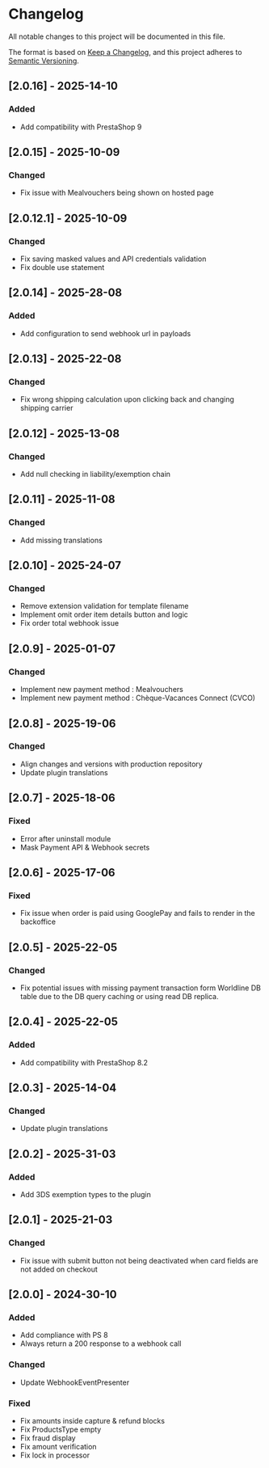 # Changelog
All notable changes to this project will be documented in this file.

The format is based on [Keep a Changelog](https://keepachangelog.com/en/1.0.0/),
and this project adheres to [Semantic Versioning](https://semver.org/spec/v2.0.0.html).

## [2.0.16] - 2025-14-10
### Added
- Add compatibility with PrestaShop 9

## [2.0.15] - 2025-10-09
### Changed
- Fix issue with Mealvouchers being shown on hosted page

## [2.0.12.1] - 2025-10-09
### Changed
- Fix saving masked values and API credentials validation
- Fix double use statement

## [2.0.14] - 2025-28-08
### Added
- Add configuration to send webhook url in payloads

## [2.0.13] - 2025-22-08
### Changed
- Fix wrong shipping calculation upon clicking back and changing shipping carrier

## [2.0.12] - 2025-13-08
### Changed
- Add null checking in liability/exemption chain

## [2.0.11] - 2025-11-08
### Changed
- Add missing translations

## [2.0.10] - 2025-24-07
### Changed
- Remove extension validation for template filename
- Implement omit order item details button and logic
- Fix order total webhook issue

## [2.0.9] - 2025-01-07
### Changed
- Implement new payment method : Mealvouchers
- Implement new payment method : Chèque-Vacances Connect (CVCO)

## [2.0.8] - 2025-19-06
### Changed
- Align changes and versions with production repository
- Update plugin translations

## [2.0.7] - 2025-18-06
### Fixed
- Error after uninstall module
- Mask Payment API & Webhook secrets

## [2.0.6] - 2025-17-06
### Fixed
- Fix issue when order is paid using GooglePay and fails to render in the backoffice

## [2.0.5] - 2025-22-05
### Changed
- Fix potential issues with missing payment transaction form
Worldline DB table due to the DB query caching or using read DB replica.

## [2.0.4] - 2025-22-05
### Added
- Add compatibility with PrestaShop 8.2

## [2.0.3] - 2025-14-04
### Changed
- Update plugin translations

## [2.0.2] - 2025-31-03
### Added
- Add 3DS exemption types to the plugin

## [2.0.1] - 2025-21-03
### Changed
- Fix issue with submit button not being deactivated when card fields are not added on checkout

## [2.0.0] - 2024-30-10
### Added

- Add compliance with PS 8
- Always return a 200 response to a webhook call

### Changed
- Update WebhookEventPresenter

### Fixed

- Fix amounts inside capture & refund blocks
- Fix ProductsType empty 
- Fix fraud display
- Fix amount verification
- Fix lock in processor
